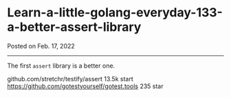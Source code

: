 # Learn-a-little-golang-everyday-133-a-better-assert-library

Posted on Feb. 17, 2022

---

The first `assert` library is a better one.

github.com/stretchr/testify/assert 13.5k start
https://github.com/gotestyourself/gotest.tools 235 star

